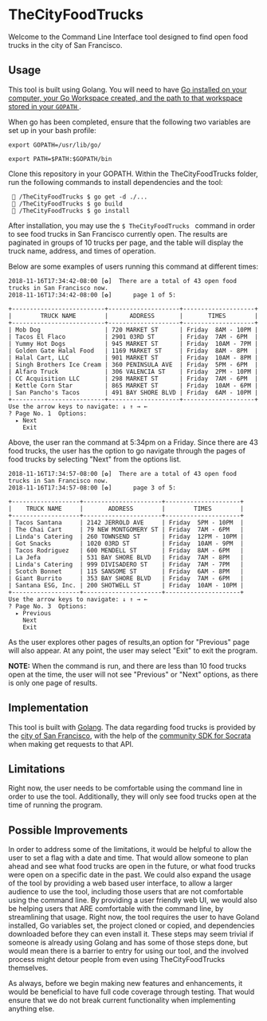 # TheCityFoodTrucks

Welcome to the Command Line Interface tool designed to find open food trucks in the city of San Francisco. 

## Usage

This tool is built using Golang.  You will need to have [Go installed on your computer, your Go Workspace created, and the path to that workspace stored in your ``GOPATH`` ](https://www.callicoder.com/golang-installation-setup-gopath-workspace/). 

When go has been completed, ensure that the following two variables are set up in your bash profile: 

```
export GOPATH=/usr/lib/go/

export PATH=$PATH:$GOPATH/bin
```

Clone this repository in your GOPATH.  Within the TheCityFoodTrucks folder, run the following commands to install dependencies and the tool: 

```
 🍕 /TheCityFoodTrucks $ go get -d ./...
 🍕 /TheCityFoodTrucks $ go build
 🍕 /TheCityFoodTrucks $ go install
```

After installation, you may use the ```$ TheCityFoodTrucks ``` command in order to see food trucks in San Francisco currently open.  The results are paginated in groups of 10 trucks per page, and the table will display the truck name, address, and times of operation.

Below are some examples of users running this command at different times: 


```
2018-11-16T17:34:42-08:00 [✿]  There are a total of 43 open food trucks in San Francisco now.
2018-11-16T17:34:42-08:00 [✿]      page 1 of 5: 

+--------------------------+--------------------+--------------------+
|        TRUCK NAME        |      ADDRESS       |       TIMES        |
+--------------------------+--------------------+--------------------+
| Mob Dog                  | 720 MARKET ST      | Friday  8AM - 10PM |
| Tacos El Flaco           | 2901 03RD ST       | Friday  7AM - 6PM  |
| Yummy Hot Dogs           | 945 MARKET ST      | Friday  10AM - 7PM |
| Golden Gate Halal Food   | 1169 MARKET ST     | Friday  8AM - 8PM  |
| Halal Cart, LLC          | 901 MARKET ST      | Friday  10AM - 8PM |
| Singh Brothers Ice Cream | 360 PENINSULA AVE  | Friday  5PM - 6PM  |
| Alfaro Truck             | 306 VALENCIA ST    | Friday  2PM - 10PM |
| CC Acquisition LLC       | 298 MARKET ST      | Friday  7AM - 6PM  |
| Kettle Corn Star         | 865 MARKET ST      | Friday  10AM - 6PM |
| San Pancho's Tacos       | 491 BAY SHORE BLVD | Friday  6AM - 10PM |
+--------------------------+--------------------+--------------------+
Use the arrow keys to navigate: ↓ ↑ → ← 
? Page No. 1  Options: 
  ▸ Next
    Exit
```
Above, the user ran the command at 5:34pm on a Friday.  Since there are 43 food trucks, the user has the option to go navigate through the pages of food trucks by selecting "Next" from the options list.

```
2018-11-16T17:34:57-08:00 [✿]  There are a total of 43 open food trucks in San Francisco now.
2018-11-16T17:34:57-08:00 [✿]      page 3 of 5: 

+-------------------+----------------------+---------------------+
|    TRUCK NAME     |       ADDRESS        |        TIMES        |
+-------------------+----------------------+---------------------+
| Tacos Santana     | 2142 JERROLD AVE     | Friday  5PM - 10PM  |
| The Chai Cart     | 79 NEW MONTGOMERY ST | Friday  7AM - 6PM   |
| Linda's Catering  | 260 TOWNSEND ST      | Friday  12PM - 10PM |
| Got Snacks        | 1020 03RD ST         | Friday  10AM - 9PM  |
| Tacos Rodriguez   | 600 MENDELL ST       | Friday  8AM - 6PM   |
| La Jefa           | 531 BAY SHORE BLVD   | Friday  7AM - 8PM   |
| Linda's Catering  | 999 DIVISADERO ST    | Friday  7AM - 7PM   |
| Scotch Bonnet     | 115 SANSOME ST       | Friday  6AM - 8PM   |
| Giant Burrito     | 353 BAY SHORE BLVD   | Friday  7AM - 6PM   |
| Santana ESG, Inc. | 200 SHOTWELL ST      | Friday  10AM - 10PM |
+-------------------+----------------------+---------------------+
Use the arrow keys to navigate: ↓ ↑ → ← 
? Page No. 3  Options: 
  ▸ Previous
    Next
    Exit

```
As the user explores other pages of results,an option for "Previous" page will also appear.  At any point, the user may select "Exit" to exit the program.


**NOTE:**
When the command is run, and there are less than 10 food trucks open at the time, the user will not see "Previous" or "Next" options, as there is only one page of results.


## Implementation

This tool is built with [Golang](https://golang.org/).  The data regarding food trucks is provided by the [city of San Francisco](https://data.sfgov.org/Economy-and-Community/Mobile-Food-Schedule/jjew-r69b), with the help of the [community SDK for Socrata](https://github.com/SebastiaanKlippert/go-soda) when making get requests to that API. 


## Limitations

Right now, the user needs to be comfortable using the command line in order to use the tool.  Additionally, they will only see food trucks open at the time of running the program. 

## Possible Improvements

In order to address some of the limitations, it would be helpful to allow the user to set a flag with a date and time.  That would allow someone to plan ahead and see what food trucks are open in the future, or what food trucks were open on a specific date in the past.  We could also expand the usage of the tool by providing a web based user interface, to allow a larger audience to use the tool, including those users that are not comfortable using the command line.  By providing a user friendly web UI, we would also be helping users that ARE comfortable with the command line, by streamlining that usage.  Right now, the tool requires the user to have Goland installed, Go variables set, the project cloned or copied, and dependencies downloaded before they can even install it.  These steps may seem trivial if someone is already using Golang and has some of those steps done, but would mean there is a barrier to entry for using our tool, and the involved process might detour people from even using TheCityFoodTrucks themselves.

As always, before we begin making new features and enhancements, it would be beneficial to have full code coverage through testing.  That would ensure that we do not break current functionality when implementing anything else. 
